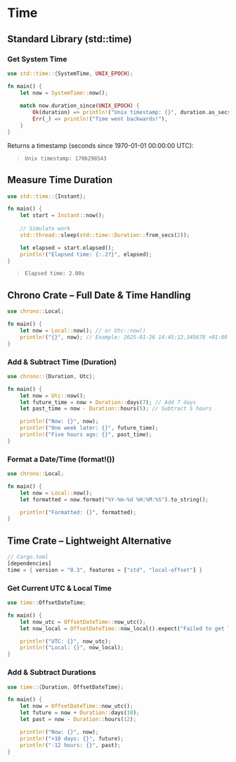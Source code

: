 # Time

## Standard Library (std::time)

### Get System Time

```rust
use std::time::{SystemTime, UNIX_EPOCH};

fn main() {
    let now = SystemTime::now();
    
    match now.duration_since(UNIX_EPOCH) {
        Ok(duration) => println!("Unix timestamp: {}", duration.as_secs()),
        Err(_) => println!("Time went backwards!"),
    }
}
```
Returns a timestamp (seconds since 1970-01-01 00:00:00 UTC):

> `Unix timestamp: 1706298543`

## Measure Time Duration

```rust
use std::time::{Instant};

fn main() {
    let start = Instant::now();
    
    // Simulate work
    std::thread::sleep(std::time::Duration::from_secs(2));

    let elapsed = start.elapsed();
    println!("Elapsed time: {:.2?}", elapsed);
}
```

> `Elapsed time: 2.00s`

## Chrono Crate – Full Date & Time Handling

```rust
use chrono::Local;

fn main() {
    let now = Local::now(); // or Utc::now()
    println!("{}", now); // Example: 2025-01-26 14:45:12.345678 +01:00
}
```

### Add & Subtract Time (Duration)

```rust
use chrono::{Duration, Utc};

fn main() {
    let now = Utc::now();
    let future_time = now + Duration::days(7); // Add 7 days
    let past_time = now - Duration::hours(5); // Subtract 5 hours

    println!("Now: {}", now);
    println!("One week later: {}", future_time);
    println!("Five hours ago: {}", past_time);
}
```
### Format a Date/Time (format!())

```rust
use chrono::Local;

fn main() {
    let now = Local::now();
    let formatted = now.format("%Y-%m-%d %H:%M:%S").to_string();

    println!("Formatted: {}", formatted);
}
```

## Time Crate – Lightweight Alternative


```rust
// Cargo.toml
[dependencies]
time = { version = "0.3", features = ["std", "local-offset"] }
```

### Get Current UTC & Local Time

```rust
use time::OffsetDateTime;

fn main() {
    let now_utc = OffsetDateTime::now_utc();
    let now_local = OffsetDateTime::now_local().expect("Failed to get local time");

    println!("UTC: {}", now_utc);
    println!("Local: {}", now_local);
}
```

### Add & Subtract Durations

```rust
use time::{Duration, OffsetDateTime};

fn main() {
    let now = OffsetDateTime::now_utc();
    let future = now + Duration::days(10);
    let past = now - Duration::hours(12);

    println!("Now: {}", now);
    println!("+10 days: {}", future);
    println!("-12 hours: {}", past);
}
```

